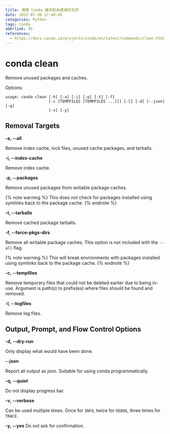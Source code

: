 ```yaml
---
title: 清理 Conda 缓存和未使用的文件
date: 2022-07-30 17:48:45
categories: Python
tags: Conda
abbrlink: 95
references:
  - https://docs.conda.io/projects/conda/en/latest/commands/clean.html
---
```

# conda clean

Remove unused packages and caches.

Options:

```
usage: conda clean [-h] [-a] [-i] [-p] [-t] [-f]
                   [-c [TEMPFILES [TEMPFILES ...]]] [-l] [-d] [--json] [-q]
                   [-v] [-y]
```

## Removal Targets

**-a, --all**

Remove index cache, lock files, unused cache packages, and tarballs.

**-i, --index-cache**

Remove index cache.

**-p, --packages**

Remove unused packages from writable package caches.

{% note warning %}
This does not check for packages installed using symlinks back to the package cache.
{% endnote %}

**-t, --tarballs**

Remove cached package tarballs.

**-f, --force-pkgs-dirs**

Remove all writable package caches. This option is not included with the `--all` flag.

{% note warning %}
This will break environments with packages installed using symlinks back to the package cache.
{% endnote %}

**-c, --tempfiles**

Remove temporary files that could not be deleted earlier due to being in-use. Argument is path(s) to prefix(es) where files should be found and removed.

**-l, --logfiles**

Remove log files.

<!-- more -->

## Output, Prompt, and Flow Control Options

**-d, --dry-run**

Only display what would have been done.

**--json**

Report all output as json. Suitable for using conda programmatically.

**-q, --quiet**

Do not display progress bar.

**-v, --verbose**

Can be used multiple times. Once for `INFO`, twice for `DEBUG`, three times for `TRACE`.

**-y, --yes**
Do not ask for confirmation.
